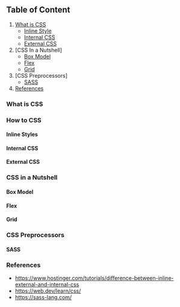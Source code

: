 ## Table of Content
1. [What is CSS](#what-is-css)
    - [Inline Style](#inline-styles)
    - [Internal CSS](#internal-css)
    - [External CSS](#external-css)
1. [CSS In a Nutshell]
    - [Box Model](#box-model)
    - [Flex](#flex)
    - [Grid](#grid)
1. [CSS Preprocessors]
    - [SASS](#sass)
1. [References](#references)

### What is CSS

### How to CSS
#### Inline Styles
#### Internal CSS
#### External CSS

### CSS in a Nutshell
#### Box Model
#### Flex
#### Grid

### CSS Preprocessors
#### SASS

### References
- https://www.hostinger.com/tutorials/difference-between-inline-external-and-internal-css
- https://web.dev/learn/css/
- https://sass-lang.com/